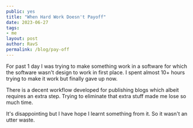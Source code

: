 ```yaml
---
public: yes
title: "When Hard Work Doesn't Payoff"
date: 2023-06-27
tags:
- me
layout: post
author: RavS
permalink: /blog/pay-off
---
```


For past 1 day I was trying to make something work in a software for which the software wasn't design to work in first place. I spent almost 10+ hours trying to make it work but finally gave up now.

There is a decent workflow developed for publishing blogs which albeit requires an extra step. Trying to eliminate that extra stuff made me lose so much time.

It's disappointing but I have hope I learnt something from it. So it wasn't an utter waste.

